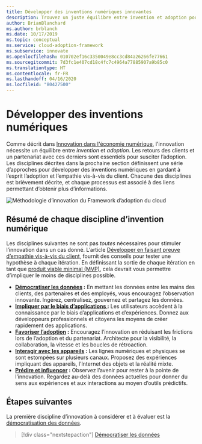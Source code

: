 ```yaml
---
title: Développer des inventions numériques innovantes
description: Trouvez un juste équilibre entre invention et adoption pour développer des inventions numériques sans perdre de vue l’objectif d’adoption du client par l’empathie.
author: BrianBlanchard
ms.author: brblanch
ms.date: 10/17/2019
ms.topic: conceptual
ms.service: cloud-adoption-framework
ms.subservice: innovate
ms.openlocfilehash: 010702ef16c3350049e8cc3cd84a26266fe77661
ms.sourcegitcommit: 7d3fc1e407cd18c4fc7c4964a77885907a9b85c0
ms.translationtype: HT
ms.contentlocale: fr-FR
ms.lasthandoff: 04/16/2020
ms.locfileid: "80427500"
---
```

# <a name="develop-digital-inventions"></a>Développer des inventions numériques

Comme décrit dans [Innovation dans l'économie numérique](./index.md), l'innovation nécessite un équilibre entre *invention* et *adoption*. Les retours des clients et un partenariat avec ces derniers sont essentiels pour susciter l’adoption. Les disciplines décrites dans la prochaine section définissent une série d’approches pour développer des inventions numériques en gardant à l’esprit l’adoption et l’empathie vis-à-vis du client. Chacune des disciplines est brièvement décrite, et chaque processus est associé à des liens permettant d’obtenir plus d’informations.

![Méthodologie d’innovation du Framework d’adoption du cloud](../../_images/innovate/innovate-methodology.png)

## <a name="summary-of-each-discipline-of-digital-invention"></a>Résumé de chaque discipline d’invention numérique

Les disciplines suivantes ne sont pas *toutes* nécessaires pour stimuler l’innovation dans un cas donné. L’article [Développer en faisant preuve d’empathie vis-à-vis du client](./build.md), fournit des conseils pour tester une hypothèse à chaque itération. En définissant la sortie de chaque itération en tant que [produit viable minimal (MVP)](../../govern/policy-compliance/index.md), cela devrait vous permettre d’impliquer le moins de disciplines possible.

- **[Démocratiser les données](./data.md) :** En mettant les données entre les mains des clients, des partenaires et des employés, vous encouragez l’observation innovante. Ingérez, centralisez, gouvernez et partagez les données.
- **[Impliquer par le biais d’applications ](./apps.md):** Les utilisateurs accèdent à la connaissance par le biais d’applications et d’expériences. Donnez aux développeurs professionnels et citoyens les moyens de créer rapidement des applications.
- **[Favoriser l’adoption](./ci-cd.md) :** Encouragez l’innovation en réduisant les frictions lors de l’adoption et du partenariat. Architecte pour la visibilité, la collaboration, la vitesse et les boucles de rétroaction.
- **[Interagir avec les appareils](./devices.md) :** Les lignes numériques et physiques se sont estompées sur plusieurs canaux. Proposez des expériences impliquant des appareils, l’Internet des objets et la réalité mixte.
- **[Prédire et influencer](./predict.md) :** Observez l’avenir pour rester à la pointe de l’innovation. Regardez au-delà des données actuelles pour donner du sens aux expériences et aux interactions au moyen d’outils prédictifs.

## <a name="next-steps"></a>Étapes suivantes

La première discipline d’innovation à considérer et à évaluer est la [démocratisation des données](./data.md).

> [!div class="nextstepaction"]
> [Démocratiser les données](./data.md)
